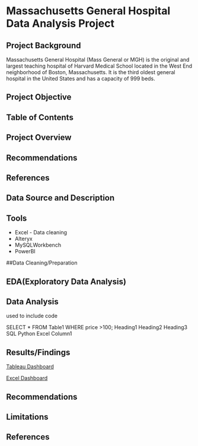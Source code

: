 # Massachusetts General Hospital Data Analysis Project
## Project Background
Massachusetts General Hospital (Mass General or MGH) is the original and largest teaching hospital of Harvard Medical School located in the West End neighborhood of Boston, Massachusetts. It is the third oldest general hospital in the United States and has a capacity of 999 beds. 
## Project Objective

## Table of Contents
## Project Overview
## Recommendations
## References

## Data Source and Description
## Tools
- Excel - Data cleaning
- Alteryx
- MySQLWorkbench
- PowerBI

##Data Cleaning/Preparation

## EDA(Exploratory Data Analysis)

## Data Analysis
used to include code

SELECT *
FROM Table1
WHERE price >100;
Heading1	Heading2	Heading3
SQL	Python	Excel
Column1

## Results/Findings
[Tableau Dashboard](https://public.tableau.com/app/profile/irene.chola/viz/MGHmedicalDataDashboard/Dashboard1?publish=yes)

[Excel Dashboard]()
## Recommendations
## Limitations
## References
